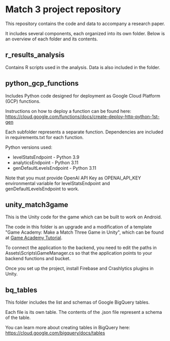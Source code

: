 # Match 3 project repository

This repository contains the code and data to accompany a research paper. 

It includes several components, each organized into its own folder. Below is an overview of each folder and its contents.

## r_results_analysis

Contains R scripts used in the analysis. Data is also included in the folder.

## python_gcp_functions

Includes Python code designed for deployment as Google Cloud Platform (GCP) functions.

Instructions on how to deploy a function can be found here:
https://cloud.google.com/functions/docs/create-deploy-http-python-1st-gen

Each subfolder represents a separate function. Dependencies are included in requirements.txt for each function.

Python versions used:
- levelStatsEndpoint - Python 3.9
- analyticsEndpoint - Python 3.11
- genDefaultLevelsEndpoint - Python 3.11

Note that you must provide OpenAI API Key as OPENAI_API_KEY environmental variable for levelStatsEndpoint and genDefaultLevelsEndpoint to work.

## unity_match3game

This is the Unity code for the game which can be built to work on Android.

The code in this folder is an upgrade and a modification of a template "Game Academy: Make a Match Three Game in Unity", which can be found at [Game Academy Tutorial](https://gameacademy.school/project/match-three/).

To connect the application to the backend, you need to edit the paths in Assets\Scripts\GameManager.cs so that the application points to your backend functions and bucket.

Once you set up the project, install Firebase and Crashlytics plugins in Unity.

## bq_tables

This folder includes the list and schemas of Google BigQuery tables.

Each file is its own table. The contents of the .json file represent a schema of the table.

You can learn more about creating tables in BigQuery here: https://cloud.google.com/bigquery/docs/tables
